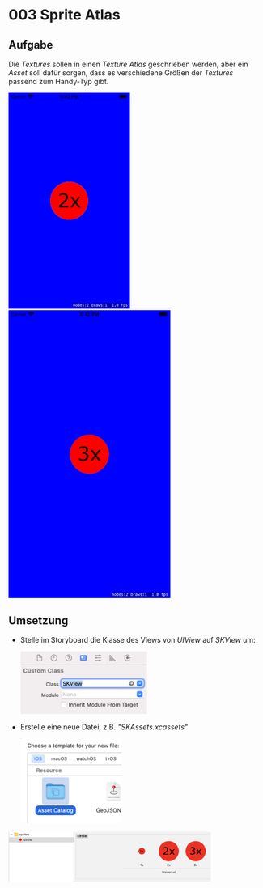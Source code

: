 # 003 Sprite Atlas

## Aufgabe

Die *Textures* sollen in einen *Texture Atlas* geschrieben werden, aber ein *Asset* soll dafür sorgen, dass es verschiedene Größen der *Textures* passend zum Handy-Typ gibt.

<a><img src="media/sprite-atlas-ipod-touch.png" width="240"></a>
<a><img src="media/sprite-atlas-iphone-8-plus.png" width="320"></a>

## Umsetzung

* Stelle im Storyboard die Klasse des Views von *UIView* auf *SKView* um:
  
  <a><img src="media/storyboard-skview.png" width="250"></a>

* Erstelle eine neue Datei, z.B. *"SKAssets.xcassets"*

  <a><img src="media/asset-catalog.png" width="200"></a>

<a><img src="media/asset-catalog-circle.png" width="400"></a>
